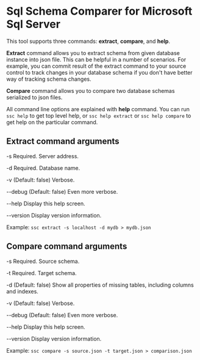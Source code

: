 # Sql Schema Comparer for Microsoft Sql Server

This tool supports three commands: **extract**, **compare**, and **help**. 

**Extract** command allows you to extract schema from given database instance into json file. This can be helpful in a number of scenarios. For example, you can commit result of the extract command to your source control to track changes in your database schema if you don't have better way of tracking schema changes.

**Compare** command allows you to compare two database schemas serialized to json files.

All command line options are explained with **help** command. You can run `ssc help` to get top level help, or `ssc help extract` or `ssc help compare` to get help on the particular command.

## Extract command arguments

  -s           Required. Server address.

  -d           Required. Database name.

  -v           (Default: false) Verbose.

  --debug      (Default: false) Even more verbose.

  --help       Display this help screen.

  --version    Display version information.

  Example: `ssc extract -s localhost -d mydb > mydb.json`

## Compare command arguments

  -s           Required. Source schema.

  -t           Required. Target schema.

  -d           (Default: false) Show all properties of missing tables, including columns and indexes.

  -v           (Default: false) Verbose.

  --debug      (Default: false) Even more verbose.

  --help       Display this help screen.

  --version    Display version information.

  Example: `ssc compare -s source.json -t target.json > comparison.json`
